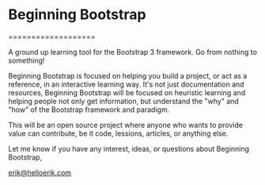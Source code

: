 # Beginning Bootstrap
===================

A ground up learning tool for the Bootstrap 3 framework. Go from nothing to something!

Beginning Bootstrap is focused on helping you build a project, or act as a reference, in an interactive learning way. It's not just documentation and resources, Beginning Bootstrap will be focused on heuristic learning and helping people not only get information, but understand the "why" and "how" of the Bootstrap framework and paradigm.

This will be an open source project where anyone who wants to provide value can contribute, be it code, lessions, articles, or anything else.

Let me know if you have any interest, ideas, or questions about Beginning Bootstrap,

erik@helloerik.com

